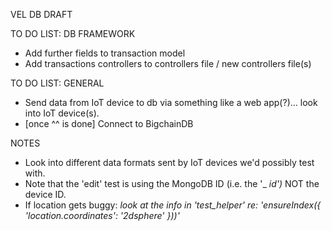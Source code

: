 VEL DB DRAFT

TO DO LIST: DB FRAMEWORK
- Add further fields to transaction model
- Add transactions controllers to controllers file / new controllers file(s)

TO DO LIST: GENERAL
- Send data from IoT device to db via something like a web app(?)... look into IoT device(s).
- [once ^^ is done] Connect to BigchainDB

NOTES
- Look into different data formats sent by IoT devices we'd possibly test with.
- Note that the 'edit' test is using the MongoDB ID (i.e. the '_ _id')_ NOT the device ID.
- If location gets buggy: _look at the info in  'test_helper' re: 'ensureIndex({ 'location.coordinates': '2dsphere' }))'_
